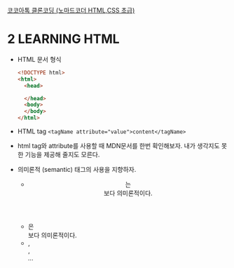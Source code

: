 [코코아톡 클론코딩 (노마드코더 HTML,CSS 초급)](https://nomadcoders.co/kokoa-clone)

# 2 LEARNING HTML
- HTML 문서 형식
  ```html
  <!DOCTYPE html>
  <html>
    <head>
  
    </head>
    <body>
    </body>
  </html>
  ```
 
- HTML tag `<tagName attribute="value">content</tagName>`

- html tag와 attribute를 사용할 때  MDN문서를 한번 확인해보자. 내가 생각지도 못한 기능을 제공해 줄지도 모른다.

- 의미론적 (semantic) 태그의 사용을 지향하자.
	- <header>는 <div id="header"> 보다 의미론적이다.
	- <main>은 <div id="main">보다 의미론적이다.
	- <footer>, <aside>, <address>...
